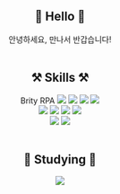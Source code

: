 <div align="center">
  <h2>👋 Hello 👋</h2>
  <span>안녕하세요, 만나서 반갑습니다!</span>
</div>
<br>
<div align="center">
  <h2> ⚒️ Skills ⚒️ </h2>
  <span color="#4691e8">Brity RPA</span>
  <img src="https://img.shields.io/badge/JavaScript-F7DF1E?style=for-the-badge&logo=JavaScript&logoColor=white" />
  <img src="https://img.shields.io/badge/HTML5-E34F26?style=for-the-badge&logo=html5&logoColor=white" />
  <img src="https://img.shields.io/badge/CSS3-1572B6?style=for-the-badge&logo=css3&logoColor=white" />
  <img src="https://img.shields.io/badge/jQuery-0769AD?style=for-the-badge&logo=jquery&logoColor=white" />
  <br>
  <img src="https://img.shields.io/badge/C%23-239120?style=for-the-badge&logo=c-sharp&logoColor=white" />
  <img src="https://img.shields.io/badge/.NET-5C2D91?style=for-the-badge&logo=.net&logoColor=white" />
  <img src="https://img.shields.io/badge/Java-ED8B00?style=for-the-badge&logo=openjdk&logoColor=white" />
  <img src="https://img.shields.io/badge/Spring-6DB33F?style=for-the-badge&logo=spring&logoColor=white" />
  <br>
  <img src="https://img.shields.io/badge/MySQL-00000F?style=for-the-badge&logo=mysql&logoColor=white" />
  <img src="https://img.shields.io/badge/Oracle-F80000?style=for-the-badge&logo=oracle&logoColor=black" />
</div>
<br>
<div align="center">
  <h2> 📒 Studying 📒 </h2>
  <img src="https://img.shields.io/badge/React-20232A?style=for-the-badge&logo=react&logoColor=61DAFB" />
</div>
